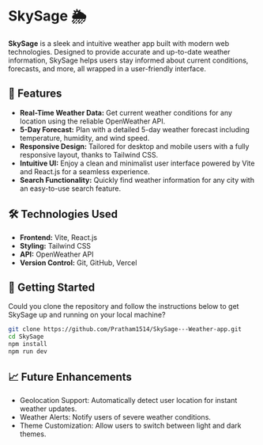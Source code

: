 # SkySage 🌦️

**SkySage** is a sleek and intuitive weather app built with modern web technologies. Designed to provide accurate and up-to-date weather information, SkySage helps users stay informed about current conditions, forecasts, and more, all wrapped in a user-friendly interface.

## 🌟 Features
- **Real-Time Weather Data:** Get current weather conditions for any location using the reliable OpenWeather API.
- **5-Day Forecast:** Plan with a detailed 5-day weather forecast including temperature, humidity, and wind speed.
- **Responsive Design:** Tailored for desktop and mobile users with a fully responsive layout, thanks to Tailwind CSS.
- **Intuitive UI:** Enjoy a clean and minimalist user interface powered by Vite and React.js for a seamless experience.
- **Search Functionality:** Quickly find weather information for any city with an easy-to-use search feature.

## 🛠️ Technologies Used
- **Frontend:** Vite, React.js
- **Styling:** Tailwind CSS
- **API:** OpenWeather API
- **Version Control:** Git, GitHub, Vercel

## 🚀 Getting Started
Could you clone the repository and follow the instructions below to get SkySage up and running on your local machine?

```bash
git clone https://github.com/Pratham1514/SkySage---Weather-app.git
cd SkySage
npm install
npm run dev
```

## 📈 Future Enhancements
- Geolocation Support: Automatically detect user location for instant weather updates.
- Weather Alerts: Notify users of severe weather conditions.
- Theme Customization: Allow users to switch between light and dark themes.
